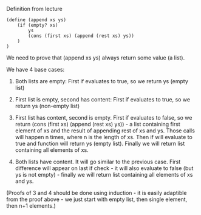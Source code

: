 Definition from lecture

``` racket
(define (append xs ys)
    (if (empty? xs)
        ys
        (cons (first xs) (append (rest xs) ys))
    )
)
```

We need to prove that (append xs ys) always return some value (a list).

We have 4 base cases:

1) Both lists are empty:
First if evaluates to true, so we return ys (empty list)

2) First list is empty, second has content:
First if evaluates to true, so we return ys (non-empty list)

3) First list has content, second is empty.
First if evaluates to false, so we return 
(cons (first xs) (append (rest xs) ys)) - a list containing first element of xs and the result of appending rest of xs and ys.
Those calls will happen n times, where n is the length of xs. Then if will evaluate to true and function will return ys (empty list).
Finally we will return list containing all elements of xs.

4) Both lists have content.
It will go similar to the previous case. First difference will appear on last if check - it will also evaluate to false (but ys is not empty) - finally we will return list containing all elements of xs and ys.

(Proofs of 3 and 4 should be done using induction - it is easily adaptible from the proof above - we just start with empty list, then single element, then n+1 elements.)